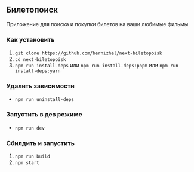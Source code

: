 ## Билетопоиск

Приложение для поиска и покупки билетов на ваши любимые фильмы

### Как установить

1. `git clone https://github.com/bernizhel/next-biletopoisk`
2. `cd next-biletopoisk`
3. `npm run install-deps` или `npm run install-deps:pnpm` или `npm run install-deps:yarn`

### Удалить зависимости

- `npm run uninstall-deps`

### Запустить в дев режиме

- `npm run dev`

### Сбилдить и запустить

1. `npm run build`
2. `npm start`
